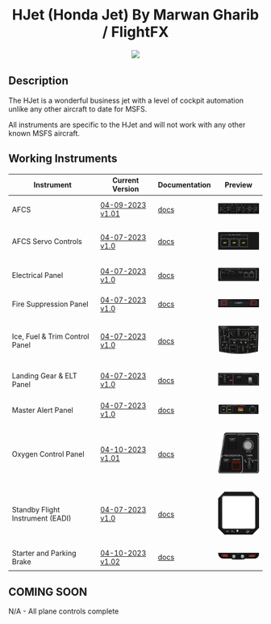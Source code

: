 <!-- PROJECT LOGO -->
<p align="center">
  <h1 align="center">HJet (Honda Jet) By Marwan Gharib / FlightFX</h1>
</p>


<p align="center"><img src="https://user-images.githubusercontent.com/75218511/230662957-ba29a908-cb87-4464-9027-71dcf224daaa.png" width="600"/></p>

## Description
<p>The HJet is a wonderful business jet with a level of cockpit automation unlike any other aircraft to date for MSFS. </p>

<p>All instruments are specific to the HJet and will not work with any other known MSFS aircraft. </p>


<!-- ABOUT THE PROJECT -->
## Working Instruments

Instrument | Current Version | Documentation | Preview
-------------|-----------------|--------------|--------------
AFCS | [04-09-2023 v1.01](/msfs2020/HJet/AFCS/HJet%20(MG%20FlightFX)%20-%20AFCS.siff?raw=true) | [docs](/msfs2020/HJet/AFCS) | <p align="center"><img src="/msfs2020/HJet/AFCS/aa18f801-f3a1-4368-30a6-6f7b91f7af3b/preview.png?raw=true" width="100"> </p>
AFCS Servo Controls | [04-07-2023 v1.0](/msfs2020/HJet/AFCS_Servo/HJet%20(MG%20FlightFX)%20-%20AFC%20Servo%20Power.siff?raw=true) | [docs](/msfs2020/HJet/AFCS_Servo) | <p align="center"><img src="/msfs2020/HJet/AFCS_Servo/710cb912-d513-447a-1ea8-efe930b89b2c/preview.png?raw=true" width="100"> </p>
Electrical Panel | [04-07-2023 v1.0](/msfs2020/HJet/Electrical_Panel/HJet%20(MG%20FlightFX)%20-%20Electrical%20Switch%20Panel.siff?raw=true) | [docs](/msfs2020/HJet/Electrical_Panel) | <p align="center"><img src="/msfs2020/HJet/Electrical_Panel/65342c16-d1ee-4740-14f9-caf4b5683be5/preview.png?raw=true" width="100"> </p>
Fire Suppression Panel | [04-07-2023 v1.0](/msfs2020/HJet/Fire_Suppression/HJet%20(MG%20FlightFX)%20-%20Fire%20Suppression.siff?raw=true) | [docs](/msfs2020/HJet/Fire_Suppression) | <p align="center"><img src="/msfs2020/HJet/Fire_Suppression/ea1be16a-2db3-4d03-3868-5df74bfb13f8/preview.png?raw=true" width="100"> </p>
Ice, Fuel & Trim Control Panel | [04-07-2023 v1.0](/msfs2020/HJet/Ice_fuel_trim/HJet%20(MG%20FlightFX)%20-%20Ice%2C%20Fuel%20and%20Trim%20Panel.siff?raw=true) | [docs](/msfs2020/HJet/Ice_fuel_trim) | <p align="center"><img src="/msfs2020/HJet/Ice_fuel_trim/3143e7b0-a2fc-4caf-a5bc-0d9e180102fe/preview.png?raw=true?raw=true" width="100"> </p>
Landing Gear & ELT Panel | [04-07-2023 v1.0](/msfs2020/HJet/Landing_gear_and_ELT/HJet%20(MG%20FlightFX)%20-%20Landing%20Gear%20and%20ELT.siff?raw=true) | [docs](/msfs2020/HJet/Landing_gear_and_ELT) | <p align="center"><img src="/msfs2020/HJet/Landing_gear_and_ELT/0fc708d2-366f-404d-b04e-49e0318199f6/preview.png?raw=true" width="100"> </p>
Master Alert Panel | [04-07-2023 v1.0](/msfs2020/HJet/Master_alert/HJet%20(MG%20FlightFX)%20-%20Master%20Alert%20Panel.siff?raw=true) | [docs](/msfs2020/HJet/Master_alert) | <p align="center"><img src="/msfs2020/HJet/Master_alert/69a99cbb-4d79-4941-30e2-ead4cb786c35/preview.png?raw=true" width="100"> </p>
Oxygen Control Panel | [04-10-2023 v1.01](/msfs2020/HJet/Oxygen/HJet%20(MG%20FlightFX)%20-%20Oxygen%20Controls.siff?raw=true) | [docs](/msfs2020/HJet/Oxygen) | <p align="center"><img src="/msfs2020/HJet/Oxygen/5b59884a-4978-40f1-a212-b6236fd52b1e/preview.png?raw=true" width="100"> </p>
Standby Flight Instrument (EADI) | [04-07-2023 v1.0](/msfs2020/HJet/Standy_flight_instrument/HJet%20(MG%20FlightFX)%20-%20Standby%20Flight%20Instrument%20Bezel%20Overlay.siff?raw=true) | [docs](/msfs2020/HJet/Standy_flight_instrument) | <p align="center"><img src="/msfs2020/HJet/Standy_flight_instrument/1c96e601-c926-441f-9233-092e3959715c/preview.png?raw=true" width="100"> </p>
Starter and Parking Brake | [04-10-2023 v1.02](/msfs2020/HJet/Starter/HJet%20(MG%20FlightFX)%20-%20Starter%20and%20Parking%20Brake.siff?raw=true) | [docs](/msfs2020/HJet/Starter) | <p align="center"><img src="/msfs2020/HJet/Starter/a1983c5b-9d84-4ba8-3e4f-50e5e7ea19a6/preview.png?raw=true" width="100"> </p>

## COMING SOON
N/A - All plane controls complete










